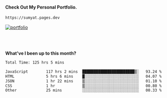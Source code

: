 #### Check Out My Personal Portfolio.
````bash
https://sumyat.pages.dev
````

<a href='https://sumyat.pages.dev/'>
    <img src='https://user-images.githubusercontent.com/108873224/211860821-15c31441-8db7-4fb7-8537-28a0c11e9408.png' alt='portfolio' align='center' />
</a>


<br />
<br />


<br />
<br />

**What've I been up to this month?**

<!--START_SECTION:waka-->

```txt
Total Time: 125 hrs 5 mins

JavaScript        117 hrs 2 mins  ███████████████████████▒░   93.24 %
HTML              5 hrs 6 mins    █░░░░░░░░░░░░░░░░░░░░░░░░   04.07 %
JSON              1 hr 22 mins    ▒░░░░░░░░░░░░░░░░░░░░░░░░   01.10 %
CSS               1 hr            ▒░░░░░░░░░░░░░░░░░░░░░░░░   00.80 %
Other             25 mins         ░░░░░░░░░░░░░░░░░░░░░░░░░   00.33 %
```

<!--END_SECTION:waka-->




